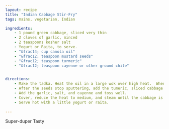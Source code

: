 ```yaml
--- 
layout: recipe
title: "Indian Cabbage Stir-Fry"
tags: mains, vegetarian, Indian

ingredients:
    - 1 pound green cabbage, sliced very thin
    - 2 cloves of garlic, minced
    - 2 teaspoons kosher salt
    - Yogurt or Raita, to serve.    
    - "&frac14; cup canola oil"
    - "&frac12; teaspoon mustard seeds"
    - "&frac12; teaspoon turmeric"
    - "&frac12; teaspoon cayenne or other ground chile"


directions:
    - Make the tadka. Heat the oil in a large wok over high heat.  When the oil begins to smoke, add the mustard seeds, covering the wok with a lid or spatter screen.
    - After the seeds stop sputtering, add the tumeric, sliced cabbage and sautee for a bit.
    - Add the garlic, salt, and cayenne and toss well.
    - Cover, reduce the heat to medium, and steam until the cabbage is crisp-tender, about 5 minutes.
    - Serve hot with a little yogurt or raita.
    
---
```

Super-duper Tasty
    
